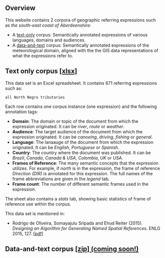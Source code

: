 ## Overview
This website contains 2 corpora of geographic referring expressions such as _the south-east coast of Aberdeenshire_:

* A [text-only](https://github.com/rdeoliveira/metdata/raw/7173b85b4c1c59eb3c63e67554d3454e595bf97d/text-only.xlsx) corpus: Semantically annotated expressions of various languages, domains and audiences.
* A [data-and-text]() corpus: Semantically annotated expressions of the meteorological domain, aligned with the the GIS data representations of what the expressions refer to.

## Text only corpus [[xlsx]](https://github.com/rdeoliveira/metdata/raw/7173b85b4c1c59eb3c63e67554d3454e595bf97d/text-only.xlsx)
This data set is an Excel spreadsheet. It contains 671 referring expressions such as:
```
all North Negro tributaries
```
Each row contains one corpus instance (one expression) and the following annotation tags:

* **Domain**: The domain or topic of the document from which the expression originated. It can be _river_, _route_ or _weather_.
* **Audience**: The target audience of the document from which the expression originated. It can be _canoeing_, _driving_, _fishing_ or _general_.
* **Language**: The lanaauge of the document from which the expression originated. It can be _English_, _Portuguese_ or _Spanish_.
* **Country**: The country where the document was published. It can be _Brazil_, _Canada_, _Canada & USA_, _Colombia_, _UK_ or _USA_.
* **Frames of Reference**: The many semantic concepts that the expression utilizes. For example, if _north_ is in the expression, the frame of reference _Direction (DIR)_ is annotated for this expression. The full names of the frame abbreviations are given in the _legend_ tab.
* **Frame count**: The number of different semantic frames used in the expression.

The sheet also contains a _stats_ tab, showing basic statistics of frame of reference use within the corpus.

This data set is mentioned in:

- Rodrigo de Oliveira, Somayajulu Sripada and Ehud Reiter (2015). _Designing an Algorithm for Generating Named Spatial References_. ENLG 2015, 127. [[pdf]](http://anthology.aclweb.org/W/W15/W15-47.pdf#page=139)

## Data-and-text corpus [[zip] (coming soon!)]()
